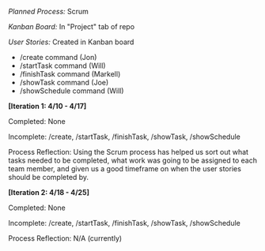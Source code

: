 *Planned Process:* Scrum

*Kanban Board:* In "Project" tab of repo

*User Stories:* Created in Kanban board
  - /create command (Jon)
  - /startTask command (Will)
  - /finishTask command (Markell)
  - /showTask command (Joe)
  - /showSchedule command (Will)

**[Iteration 1: 4/10 - 4/17]**

  Completed: None

  Incomplete: /create, /startTask, /finishTask, /showTask, /showSchedule
  
  Process Reflection: Using the  Scrum process has helped us sort out what tasks needed to be completed, what work was going to be assigned to each team member, and given us a good timeframe on when the user stories should be completed by.
  
  **[Iteration 2: 4/18 - 4/25]**

  Completed: None

  Incomplete: /create, /startTask, /finishTask, /showTask, /showSchedule

  Process Reflection: N/A (currently)

